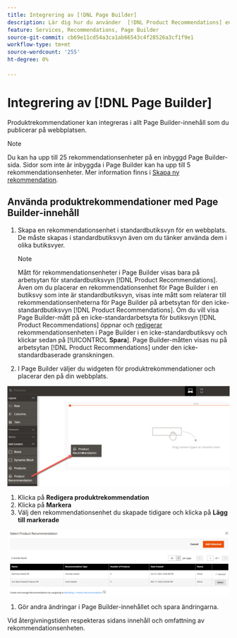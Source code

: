 ```yaml
---
title: Integrering av [!DNL Page Builder]
description: Lär dig hur du använder  [!DNL Product Recommendations] enheter i Page Builder.
feature: Services, Recommendations, Page Builder
source-git-commit: cb69e11cd54a3ca1ab66543c4f28526a3cf1f9e1
workflow-type: tm+mt
source-wordcount: '255'
ht-degree: 0%

---
```


# Integrering av [!DNL Page Builder]

Produktrekommendationer kan integreras i allt Page Builder-innehåll som du publicerar på webbplatsen.

>[!NOTE]
>
> Du kan ha upp till 25 rekommendationsenheter på en inbyggd Page Builder-sida. Sidor som inte är inbyggda i Page Builder kan ha upp till 5 rekommendationsenheter. Mer information finns i [Skapa ny rekommendation](create.md).

## Använda produktrekommendationer med Page Builder-innehåll

1. Skapa en rekommendationsenhet i standardbutiksvyn för en webbplats. De måste skapas i standardbutiksvyn även om du tänker använda dem i olika butiksvyer.

   >[!NOTE]
   >
   >Mått för rekommendationsenheter i Page Builder visas bara på arbetsytan för standardbutiksvyn [!DNL Product Recommendations]. Även om du placerar en rekommendationsenhet för Page Builder i en butiksvy som inte är standardbutiksvyn, visas inte mått som relaterar till rekommendationsenheterna för Page Builder på arbetsytan för den icke-standardbutiksvyn [!DNL Product Recommendations]. Om du vill visa Page Builder-mått på en icke-standardarbetsyta för butiksvyn [!DNL Product Recommendations] öppnar och [redigerar](edit.md) rekommendationsenheten i Page Builder i en icke-standardbutiksvy och klickar sedan på [!UICONTROL **Spara**]. Page Builder-måtten visas nu på arbetsytan [!DNL Product Recommendations] under den icke-standardbaserade granskningen.

1. I Page Builder väljer du widgeten för produktrekommendationer och placerar den på din webbplats.

![Infoga rekommendationsenhet](assets/pb-insert.png)

1. Klicka på **Redigera produktrekommendation**
1. Klicka på **Markera**
1. Välj den rekommendationsenhet du skapade tidigare och klicka på **Lägg till markerade**

![Infoga rekommendationsenhet](assets/pb-select.png)

1. Gör andra ändringar i Page Builder-innehållet och spara ändringarna.

Vid återgivningstiden respekteras sidans innehåll och omfattning av rekommendationsenheten.
